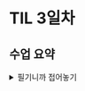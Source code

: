 # TIL 3일차

## 수업 요약
<details>
<summary>필기니까 접어놓기</summary>

<!-- summary 아래 한칸 공백 두어야함 -->
### 함수

![image](https://github.com/user-attachments/assets/be186c10-66bb-4d9b-ab03-e400da2c3c6c)


- Docstring : 설명서 """ 내용 """
- return 없다면 return None 자동으로 붙여준다

![image](https://github.com/user-attachments/assets/f232a255-d39c-452f-b993-b25c936f27b4)


- 키워드 인자는 위치인자를 다 소비해야!
  
![image](https://github.com/user-attachments/assets/6cf714eb-2738-4abc-9643-6f1bede27b8c)

- 정해지지 않은 개수의 인자를 처리할 땐 *을 붙이기   
- tuple

![image](https://github.com/user-attachments/assets/7fdd8ae6-6fcc-4255-b8fb-78f59555e2d8)

- 정해지지 않은 개수의 키워드 인자를 처리할 땐 **을 붙이기
- dict

![image](https://github.com/user-attachments/assets/63c26200-fbd4-4a99-bdb2-b941d4907ea0)

- 함수 위치 인자 권장 작성순서
  위치 기본 가변 가변키워드

### Recursive Function 재귀함수  
  뭔지 알지? 스스로를 다시 호출하는 함수 반복  
  항상 종료 조건을 명확히, 종료 조건을 향할 수 있는 반복을  

### Built-in Function 내장함수
- 파이썬이 기본적으로 제공해서 import 없이 쓸 수 있는
- ex) len, max min, sum, sorted(정렬)
  > https://docs.python.org/ko/3.13/index.html
  > 자습서 부분은 커리큘럼에 가까움
  
  ![image](https://github.com/user-attachments/assets/6036439d-b0b0-47d4-8c23-6090cfddee49)

 - 공식문서에서 다음과 같은 내장함수를 확인할 수 있다.  

#### map
- 순회 가능한 데이터 구조(iterable)의 모든 요소에 함수를 적용하고 결과를 map으로 반환
  ```python
  numbers = [1, 2, 3]
  result = map(str, numbers)
  print(result)  # <map object at 0x00000259A3249D760>
  print(list(result))  # ['1', '2', '3']
  ```
#### zip
- 임의의(*을 보면 알 수 있다) iterable을 모아 튜플을 원소로 하는 zip으로 반환
  ```python
  girls = ['jane', 'ashley']
  boys = ['peter', 'jay']
  pair = zip(girls, boys)
  print(pair)  # <zip object at 0x000001C76DE58700>
  print(list(pair))  # [('jane', 'peter'), ('ashley', 'jay')]
  ```
- 2차원 리스트 조회할 때 유용하게 사용 가능
  ```python
  scores = [
    [10, 20, 30],
    [40, 50, 39],
    [20, 40, 50],
  ]
  for score in zip(*scores):
      print(score)
  ```

#### golbal? local?
  
- Name Resoultion 이름 검색 규칙
  
    LEGB rule  
    Local 지역 범위  
    Enclosed 지역범위 한 단위 위  
    Global  최상단  
    Built-in 정의 없이도 사용 가능  
  
  **함수 내에서 바깥 Scope의 변수에 접근 가능하나 수정은 불가능**

- global 키워드?  
  여러 개의 함수에서 컨트롤하는 변수를 글로벌로 지정할 때 유용
  global 선언 전에 참조를 하면 안 된다  
  매개변수로 global 선언하지 마라

#### 함수 스타일 가이드
- 길어도 되니까 이름만 보고도 역할 알아보게 써라
- 동사_명사, 동사_형용사_명사, get/set_무언가
- 하나의 함수에는 하나의 책임만-효율적인 유지 보수를 위해 하는 것

#### Packing 패킹
- 콤마로 묶어서 할당하면 자동으로 튜플로
- *변수명을 사용하면 '나머지 모든 값'이 리스트로
  ```python
  numbers = [1, 2, 3, 4, 5]
  a, *b, c = numbers
  print(a)  # 1
  print(b)  # [2, 3, 4]
  print(c)  # 5
  ```
- *매개변수를 사용하면 호출 시 패킹해서 사용가능 (이때 내부에선 튜플)  
  print가 이 경우
  ```python
  def my_func(*args):
    print(args)  # (1, 2, 3, 4, 5)
    print(type(args))  # <class 'tuple'>
  ```

#### Unpacking 언패킹
- 콤마로 묶어서 할당하면 자동으로 각 변수에 할당됨(b, c = map() 기억)
- 호출할 때 *변수명을 하면 풀어서 개별인자 넘길 수 있음
  ```python
  def my_function(x, y, z):
    print(x, y, z)  

  names = ['alice', 'jane', 'peter']
  my_function(*names)  # alice jane peter
  ```
- **는 딕셔너리의 키-값 쌍을 분리해 값으로 전달
  ```python
  def my_function(x, y, z):
    print(x, y, z)
  my_dict = {'x': 1, 'y': 2, 'z': 3}
  my_function(**my_dict)  # 1 2 3
  ```

#### Lambda expressions 람다 표현식
- 한 줄로 간단한 함수 정의하는 것
```python
sum()
lambda x, y: x + y
```
- map에 활용 가능
```
numbers = [1, 2, 3, 4, 5]
list(map(lambda x: x**2, numbers))
```


</details>
